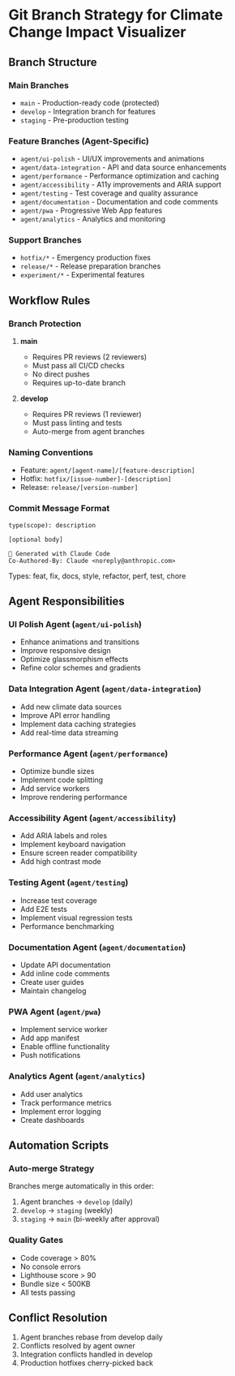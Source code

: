 # Git Branch Strategy for Climate Change Impact Visualizer

## Branch Structure

### Main Branches
- `main` - Production-ready code (protected)
- `develop` - Integration branch for features
- `staging` - Pre-production testing

### Feature Branches (Agent-Specific)
- `agent/ui-polish` - UI/UX improvements and animations
- `agent/data-integration` - API and data source enhancements
- `agent/performance` - Performance optimization and caching
- `agent/accessibility` - A11y improvements and ARIA support
- `agent/testing` - Test coverage and quality assurance
- `agent/documentation` - Documentation and code comments
- `agent/pwa` - Progressive Web App features
- `agent/analytics` - Analytics and monitoring

### Support Branches
- `hotfix/*` - Emergency production fixes
- `release/*` - Release preparation branches
- `experiment/*` - Experimental features

## Workflow Rules

### Branch Protection
1. **main**
   - Requires PR reviews (2 reviewers)
   - Must pass all CI/CD checks
   - No direct pushes
   - Requires up-to-date branch

2. **develop**
   - Requires PR reviews (1 reviewer)
   - Must pass linting and tests
   - Auto-merge from agent branches

### Naming Conventions
- Feature: `agent/[agent-name]/[feature-description]`
- Hotfix: `hotfix/[issue-number]-[description]`
- Release: `release/[version-number]`

### Commit Message Format
```
type(scope): description

[optional body]

🤖 Generated with Claude Code
Co-Authored-By: Claude <noreply@anthropic.com>
```

Types: feat, fix, docs, style, refactor, perf, test, chore

## Agent Responsibilities

### UI Polish Agent (`agent/ui-polish`)
- Enhance animations and transitions
- Improve responsive design
- Optimize glassmorphism effects
- Refine color schemes and gradients

### Data Integration Agent (`agent/data-integration`)
- Add new climate data sources
- Improve API error handling
- Implement data caching strategies
- Add real-time data streaming

### Performance Agent (`agent/performance`)
- Optimize bundle sizes
- Implement code splitting
- Add service workers
- Improve rendering performance

### Accessibility Agent (`agent/accessibility`)
- Add ARIA labels and roles
- Implement keyboard navigation
- Ensure screen reader compatibility
- Add high contrast mode

### Testing Agent (`agent/testing`)
- Increase test coverage
- Add E2E tests
- Implement visual regression tests
- Performance benchmarking

### Documentation Agent (`agent/documentation`)
- Update API documentation
- Add inline code comments
- Create user guides
- Maintain changelog

### PWA Agent (`agent/pwa`)
- Implement service worker
- Add app manifest
- Enable offline functionality
- Push notifications

### Analytics Agent (`agent/analytics`)
- Add user analytics
- Track performance metrics
- Implement error logging
- Create dashboards

## Automation Scripts

### Auto-merge Strategy
Branches merge automatically in this order:
1. Agent branches → `develop` (daily)
2. `develop` → `staging` (weekly)
3. `staging` → `main` (bi-weekly after approval)

### Quality Gates
- Code coverage > 80%
- No console errors
- Lighthouse score > 90
- Bundle size < 500KB
- All tests passing

## Conflict Resolution
1. Agent branches rebase from develop daily
2. Conflicts resolved by agent owner
3. Integration conflicts handled in develop
4. Production hotfixes cherry-picked back